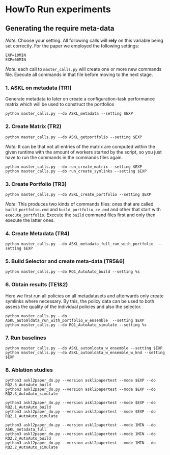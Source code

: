 # HowTo Run experiments

## Generating the require meta-data

*Note:* Choose your setting. All following calls will **rely** on this variable being set 
correctly. For the paper we employed the following settings:
```
EXP=10MIN
EXP=60MIN
```

*Note:* each call to `master_calls.py` will create one or more new commands file. Execute all 
commands in that file before moving to the next stage.

### 1. ASKL on metadata (TR1)

Generate metadata to later on create a configuration-task performance matrix which will be used
to construct the portfolios 

```
python master_calls.py --do ASKL_metadata --setting $EXP
```

### 2. Create Matrix (TR2)

```
python master_calls.py --do ASKL_getportfolio --setting $EXP
```
*Note:* It can be that not all entries of the matrix are computed within the given runtime with 
the amount of workers started by the script, so you just have to run the commands in the 
commands files again.

```
python master_calls.py --do run_create_matrix --setting $EXP
python master_calls.py --do run_create_symlinks --setting $EXP
```

### 3. Create Portfolio (TR3)
```
python master_calls.py --do ASKL_create_portfolio --setting $EXP
```
*Note*: This produces two kinds of commands files: ones that are called `build_portfolio.cmd` 
and `build_portfolio_cv.cmd` and other that start with `execute_portfolio`. Execute the `build` 
command files first and only then execute the latter ones.

### 4. Create Metadata (TR4)

```
python master_calls.py --do ASKL_metadata_full_run_with_portfolio  --setting $EXP
```

### 5. Build Selector and create meta-data (TR5&6)
```
python master_calls.py --do RQ1_AutoAuto_build --setting %s 
```

### 6. Obtain results (TE1&2)

Here we first run all policies on all metadatasets and afterwards only create symlinks where 
necessary. By this, the policy data can be used to both assess the quality of the individual 
policies and also the selector.

```
python master_calls.py --do ASKL_automldata_run_with_portfolio_w_ensemble  --setting $EXP
python master_calls.py --do RQ1_AutoAuto_simulate --setting %s 
```

### 7. Run baselines

```
python master_calls.py --do ASKL_automldata_w_ensemble --setting $EXP
python master_calls.py --do ASKL_automldata_w_ensemble_w_knd --setting $EXP
```

### 8. Ablation studies

```
python3 askl2paper_do.py --version askl2papertest --mode $EXP --do RQ2.3_AutoAuto_build
python3 askl2paper_do.py --version askl2papertest --mode $EXP --do RQ2.3_AutoAuto_simulate

python3 askl2paper_do.py --version askl2papertest --mode $EXP --do RQ2.1_AutoAuto_build
python3 askl2paper_do.py --version askl2papertest --mode $EXP --do RQ2.1_AutoAuto_simulate

python3 askl2paper_do.py --version askl2papertest --mode 1MIN --do ASKL_metadata_full
python3 askl2paper_do.py --version askl2papertest --mode 1MIN --do RQ2.2_AutoAuto_build
python3 askl2paper_do.py --version askl2papertest --mode 1MIN --do RQ2.2_AutoAuto_simulate
```
